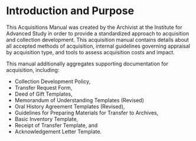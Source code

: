<h1>Introduction and Purpose</h1>
<p>This Acquisitions Manual was created by the Archivist at the Institute for Advanced Study in order to provide a standardized approach to acquisition and collection development. This acquisition manual contains details about all accepted methods of acquisition, internal guidelines governing appraisal by acquisition type, and tools to assess acquisition costs and impact. </p>

<p>This manual additionally aggregates supporting documentation for acquisition, including:</p>
<ul>
<li>Collection Development Policy,</li> 
<li>Transfer Request Form,</li>
<li>Deed of Gift Templates,</li>
<li>Memorandum of Understanding Templates (Revised)</li>
<li>Oral History Agreement Templates (Revised),</li> 
<li>Guidelines for Preparing Materials for Transfer to Archives,</li>
<li>Basic Inventory Template,</li> 
<li>Receipt of Transfer Template, and</li>
<li>Acknowledgement Letter Template.</li> 
</ul>
